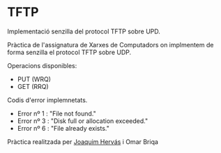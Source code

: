 # TFTP
Implementació senzilla del protocol TFTP sobre UPD.

Pràctica de l'assignatura de Xarxes de Computadors on implmentem de forma senzilla el protocol TFTP sobre UDP.

Operacions disponibles:

  - PUT (WRQ)
  - GET (RRQ)

Codis d'error implemnetats.

  - Error nº 1 : "File not found."
  - Error nº 3 : "Disk full or allocation exceeded."
  - Error nº 6 : "File already exists."

Pràctica realitzada per [Joaquim Hervás](https://github.com/Hospuntake) i Omar Briqa
